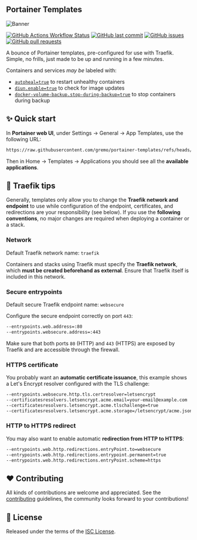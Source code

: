 ## Portainer Templates

![Banner](https://github.com/user-attachments/assets/a45314dd-20b1-4d39-b3dd-70cd10744e92)

[![GitHub Actions Workflow Status](https://img.shields.io/github/actions/workflow/status/gremo/portainer-templates/.github/workflows/ci.yaml?label=CI&style=flat-square)](https://github.com/gremo/portainer-templates/actions/workflows/ci.yaml)
[![GitHub last commit](https://img.shields.io/github/last-commit/gremo/portainer-templates?style=flat-square)](https://github.com/gremo/portainer-templates/commits/main)
[![GitHub issues](https://img.shields.io/github/issues/gremo/portainer-templates?style=flat-square)](https://github.com/gremo/portainer-templates/issues)
[![GitHub pull requests](https://img.shields.io/github/issues-pr/gremo/portainer-templates?style=flat-square)](https://github.com/gremo/portainer-templates/pulls)

A bounce of Portainer templates, pre-configured for use with Traefik. Simple, no frills, just made to be up and running in a few minutes.

Containers and services *may be* labeled with:

- [`autoheal=true`](https://github.com/willfarrell/docker-autoheal) to restart unhealthy containers
- [`diun.enable=true`](https://github.com/crazy-max/diun) to check for image updates
- [`docker-volume-backup.stop-during-backup=true`](https://github.com/offen/docker-volume-backup) to stop containers during backup

## ✨ Quick start

In **Portainer web UI**, under Settings → General → App Templates, use the following URL:

```txt
https://raw.githubusercontent.com/gremo/portainer-templates/refs/heads/main/templates.json
```

Then in Home → Templates → Applications you should see all the **available applications**.

## 🛟 Traefik tips

Generally, templates only allow you to change the **Traefik network and endpoint** to use while configuration of the endpoint, certificates, and redirections are your responsibility (see below). If you use the **following conventions**, no major changes are required when deploying a container or a stack.

### Network

Default Traefik network name: `traefik`

Containers and stacks using Traefik must specify the **Traefik network**, which **must be created beforehand as external**. Ensure that Traefik itself is included in this network.

### Secure entrypoints

Default secure Traefik endpoint name: `websecure`

Configure the secure endpoint correctly on port `443`:

```txt
--entrypoints.web.address=:80
--entrypoints.websecure.address=:443
```

Make sure that both ports `80` (HTTP) and `443` (HTTPS) are exposed by Traefik and are accessible through the firewall.

### HTTPS certificate

You probably want an **automatic certificate issuance**, this example shows a Let's Encrypt resolver configured with the TLS challenge:

```txt
--entrypoints.websecure.http.tls.certresolver=letsencrypt
--certificatesresolvers.letsencrypt.acme.email=your-email@example.com
--certificatesresolvers.letsencrypt.acme.tlschallenge=true
--certificatesresolvers.letsencrypt.acme.storage=/letsencrypt/acme.json
```

### HTTP to HTTPS redirect

You may also want to enable automatic **redirection from HTTP to HTTPS**:

```txt
--entrypoints.web.http.redirections.entryPoint.to=websecure
--entrypoints.web.http.redirections.entrypoint.permanent=true
--entrypoints.web.http.redirections.entryPoint.scheme=https
```

## ❤️ Contributing

All kinds of contributions are welcome and appreciated. See the [contributing](.github/CONTRIBUTING.md) guidelines, the community looks forward to your contributions!

## 📘 License

Released under the terms of the [ISC License](LICENSE).
